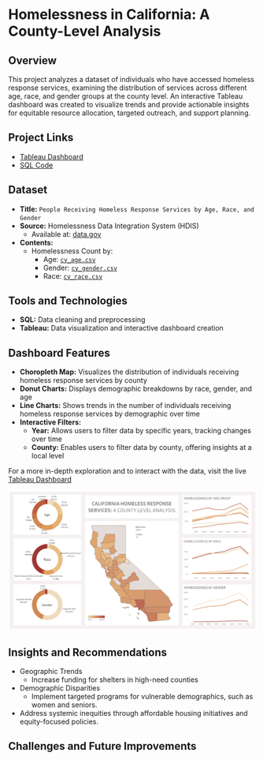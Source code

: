 # Homelessness in California: A County-Level Analysis

## Overview

This project analyzes a dataset of individuals who have accessed homeless response services, examining the distribution of services across different age, race, and gender groups at the county level. An interactive Tableau dashboard was created to visualize trends and provide actionable insights for equitable resource allocation, targeted outreach, and support planning. 

## Project Links
- [Tableau Dashboard](https://public.tableau.com/app/profile/aliyah.good/viz/homelessness_in_california/HomelessnessDashboard?publish=yes/)
- [SQL Code](./CA_homelessness_data_cleaning.sql)
  
## Dataset
- **Title:** `People Receiving Homeless Response Services by Age, Race, and Gender`
- **Source:** Homelessness Data Integration System (HDIS)
  - Available at: [data.gov](https://catalog.data.gov/dataset/people-receiving-homeless-response-services-by-age-race-ethnicity-and-gender-b667d/resource/6860eb43-14bd-4b02-8843-d5e07bb510aa)
- **Contents:**
  - Homelessness Count by:
    - Age: <code>[cy_age.csv](https://github.com/aliyahgood/portfolio/blob/main/Homelessness%20in%20California/data/cy_age.csv)</code>
    - Gender: <code>[cy_gender.csv](https://github.com/aliyahgood/portfolio/blob/main/Homelessness%20in%20California/data/cy_gender.csv)</code>
    - Race: <code>[cy_race.csv](https://github.com/aliyahgood/portfolio/blob/main/Homelessness%20in%20California/data/cy_race.csv)</code>

## Tools and Technologies
- **SQL:** Data cleaning and preprocessing
- **Tableau:** Data visualization and interactive dashboard creation

## Dashboard Features
- **Choropleth Map:** Visualizes the distribution of individuals receiving homeless response services by county
- **Donut Charts:** Displays demographic breakdowns by race, gender, and age
- **Line Charts:** Shows trends in the number of individuals receiving homeless response services by demographic over time 
- **Interactive Filters:**
   - **Year:** Allows users to filter data by specific years, tracking changes over time
   - **County:** Enables users to filter data by county, offering insights at a local level

For a more in-depth exploration and to interact with the data, visit the live [Tableau Dashboard](https://public.tableau.com/app/profile/aliyah.good/viz/homelessness_in_california/HomelessnessDashboard?publish=yes/)

![Homelessness Dashboard](./CA_homelessness_dashboard.png)

## Insights and Recommendations
- Geographic Trends
  - Increase funding for shelters in high-need counties
- Demographic Disparities
  - Implement targeted programs for vulnerable demographics, such as women and seniors.
- Address systemic inequities through affordable housing initiatives and equity-focused policies.

## Challenges and Future Improvements

